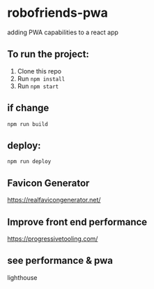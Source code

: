 # robofriends-pwa
adding PWA capabilities to a react app

## To run the project:

1. Clone this repo
2. Run `npm install`
3. Run `npm start`

## if change
`npm run build`

## deploy:

`npm run deploy`

## Favicon Generator

https://realfavicongenerator.net/

## Improve front end performance
https://progressivetooling.com/

## see performance & pwa
lighthouse
